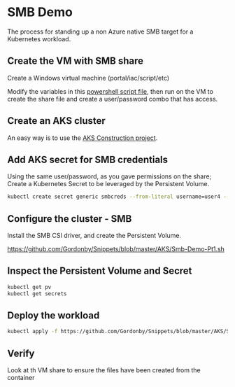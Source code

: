 # SMB Demo

The process for standing up a non Azure native SMB target for a Kubernetes workload.

## Create the VM with SMB share

Create a Windows virtual machine (portal/iac/script/etc)

Modify the variables in this [powershell script file](https://github.com/Gordonby/Snippets/blob/master/AzureVMCustomScriptExtension/Windows-CreateSmbShare.md), then run on the VM to create the share file and create a user/password combo that has access.

## Create an AKS cluster

An easy way is to use the [AKS Construction project](https://github.com/Azure/Aks-Construction).

## Add AKS secret for SMB credentials

Using the same user/password, as you gave permissions on the share; Create a Kubernetes Secret to be leveraged by the Persistent Volume.

```bash
kubectl create secret generic smbcreds --from-literal username=user4 --from-literal password="zeP4ssW0RD%%"
```

## Configure the cluster - SMB

Install the SMB CSI driver, and create the Persistent Volume.

https://github.com/Gordonby/Snippets/blob/master/AKS/Smb-Demo-Pt1.sh

## Inspect the Persistent Volume and Secret

```bash
kubectl get pv
kubectl get secrets
```

## Deploy the workload

```bash
kubectl apply -f https://github.com/Gordonby/Snippets/blob/master/AKS/Smb-Demo-Pt2.yaml
```

## Verify

Look at th VM share to ensure the files have been created from the container
